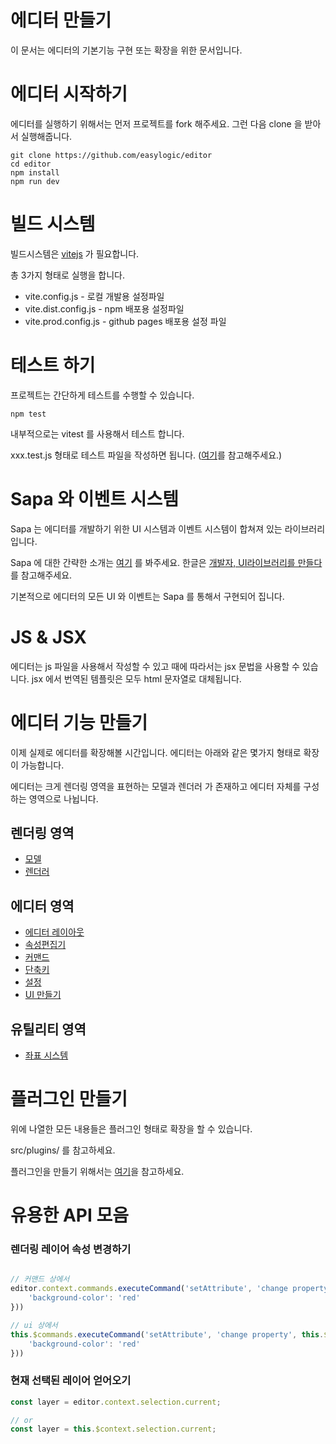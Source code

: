 # 에디터 만들기 

이 문서는 에디터의 기본기능 구현 또는 확장을 위한 문서입니다. 


# 에디터 시작하기 

에디터를 실행하기 위해서는 먼저 프로젝트를 fork 해주세요. 
그런 다음 clone 을 받아서 실행해줍니다. 

```
git clone https://github.com/easylogic/editor 
cd editor
npm install 
npm run dev 
```

# 빌드 시스템 

빌드시스템은 [vitejs](https://vitejs.dev/) 가 필요합니다.  

총 3가지 형태로 실행을 합니다. 

* vite.config.js - 로컬 개발용 설정파일 
* vite.dist.config.js - npm 배포용 설정파일 
* vite.prod.config.js - github pages 배포용 설정 파일 

# 테스트 하기 

프로젝트는 간단하게 테스트를 수행할 수 있습니다. 

```
npm test 
```

내부적으로는 vitest 를 사용해서 테스트 합니다. 

xxx.test.js 형태로 테스트 파일을 작성하면 됩니다. ([여기](src/elf/editor/parser/PathParser.test.js)를 참고해주세요.)

# Sapa 와 이벤트 시스템 

Sapa 는 에디터를 개발하기 위한 UI 시스템과  이벤트 시스템이 합쳐져 있는 라이브러리입니다. 

Sapa 에 대한 간략한 소개는 [여기](https://sapa.easylogic.studio/) 를 봐주세요. 
한글은 [개발자, UI라이브러리를 만들다](https://velog.io/@easylogic/%EA%B0%9C%EB%B0%9C%EC%9E%90-UI-%EB%9D%BC%EC%9D%B4%EB%B8%8C%EB%9F%AC%EB%A6%AC%EB%A5%BC-%EB%A7%8C%EB%93%A4%EB%8B%A4)를 참고해주세요.

기본적으로 에디터의 모든 UI 와 이벤트는 Sapa 를 통해서 구현되어 집니다. 

# JS & JSX 

에디터는 js 파일을 사용해서 작성할 수 있고 때에 따라서는 jsx 문법을 사용할 수 있습니다.  jsx 에서 번역된 템플릿은 모두 html 문자열로 대체됩니다. 


# 에디터 기능 만들기 

이제 실제로 에디터를 확장해볼 시간입니다. 에디터는 아래와 같은 몇가지 형태로 확장이 가능합니다. 

에디터는 크게  렌더링 영역을 표현하는  모델과 렌더러 가 존재하고  에디터 자체를 구성하는 영역으로 나뉩니다. 

## 렌더링 영역 

* [모델](./Model.md)
* [렌더러](./Renderer.md)

## 에디터 영역 

* [에디터 레이아웃](./Layout.md) 
* [속성편집기](./Inspector.md) 
* [커맨드](./Command.md) 
* [단축키](./Shortcut.md) 
* [설정](./Config.md)
* [UI 만들기](./UI.md)

## 유틸리티 영역 

* [좌표 시스템](./Geometry.md)

# 플러그인 만들기 

위에 나열한 모든 내용들은 플러그인 형태로 확장을 할 수 있습니다. 

src/plugins/ 를 참고하세요. 

플러그인을 만들기 위해서는 [여기](./Plugin.md)을 참고하세요.


# 유용한 API 모음 

### 렌더링 레이어 속성 변경하기 

```js

// 커맨드 상에서 
editor.context.commands.executeCommand('setAttribute', 'change property', editor.context.selection.packByValue({
    'background-color': 'red'
}))

// ui 상에서 
this.$commands.executeCommand('setAttribute', 'change property', this.$context.selection.packByValue({
    'background-color': 'red'
}))

```

### 현재 선택된 레이어 얻어오기 

```js
const layer = editor.context.selection.current;

// or 
const layer = this.$context.selection.current;

```